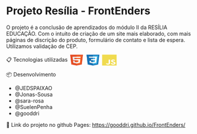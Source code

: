 # Projeto Resília - FrontEnders
O projeto é a conclusão de aprendizados do módulo II da RESÍLIA EDUCAÇÃO. 
Com o intuito de criação de um site mais elaborado, com mais páginas de discrição do produto, formulário de contato e lista de espera. Utilizamos validação de CEP.

📋 Tecnologias utilizadas
<img align="center" alt="HTML" height="30" width="40" src="https://raw.githubusercontent.com/devicons/devicon/master/icons/html5/html5-original.svg">
<img align="center" alt="Css" height="30" width="40" src="https://raw.githubusercontent.com/devicons/devicon/master/icons/css3/css3-original.svg">
<img align="center" alt="Js" height="30"  width="40" src="https://raw.githubusercontent.com/devicons/devicon/master/icons/javascript/javascript-plain.svg">

📦 Desenvolvimento
- @JEDSPAIXAO
- @Jonas-Sousa
- @sara-rosa
- @SuelenPenha
- @gooddri
 
📌 Link do projeto no github Pages: https://gooddri.github.io/FrontEnders/
